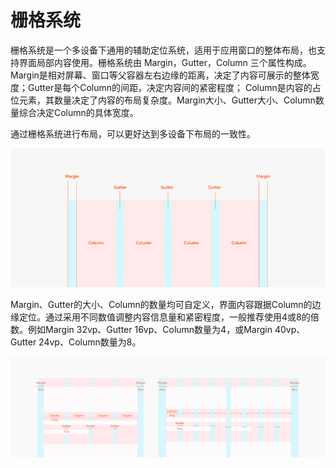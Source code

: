 # 栅格系统


栅格系统是一个多设备下通用的辅助定位系统，适用于应用窗口的整体布局，也支持界面局部内容使用。栅格系统由 Margin，Gutter，Column 三个属性构成。Margin是相对屏幕、窗口等父容器左右边缘的距离，决定了内容可展示的整体宽度；Gutter是每个Column的间距，决定内容间的紧密程度； Column是内容的占位元素，其数量决定了内容的布局复杂度。Margin大小、Gutter大小、Column数量综合决定Column的具体宽度。


通过栅格系统进行布局，可以更好达到多设备下布局的一致性。


![zh-cn_image_0000001224173302](figures/zh-cn_image_0000001224173302.png)


Margin、Gutter的大小、Column的数量均可自定义，界面内容跟据Column的边缘定位。通过采用不同数值调整内容信息量和紧密程度，一般推荐使用4或8的倍数。例如Margin 32vp、Gutter 16vp、Column数量为4，或Margin 40vp、Gutter 24vp、Column数量为8。


![zh-cn_image_0000001305734113](figures/zh-cn_image_0000001305734113.png)

